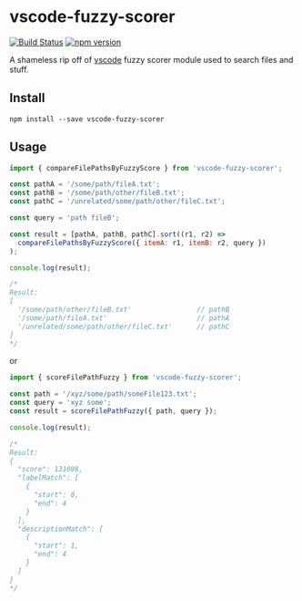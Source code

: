 # vscode-fuzzy-scorer

[![Build Status](https://travis-ci.com/goliney/vscode-fuzzy-scorer.svg?branch=master)](https://travis-ci.com/goliney/vscode-fuzzy-scorer)
[![npm version](https://badge.fury.io/js/vscode-fuzzy-scorer.svg)](https://www.npmjs.com/package/vscode-fuzzy-scorer)

A shameless rip off of [vscode](https://github.com/Microsoft/vscode/) fuzzy scorer module
used to search files and stuff.

## Install

```shell script
npm install --save vscode-fuzzy-scorer
```

## Usage
```js
import { compareFilePathsByFuzzyScore } from 'vscode-fuzzy-scorer';

const pathA = '/some/path/fileA.txt';
const pathB = '/some/path/other/fileB.txt';
const pathC = '/unrelated/some/path/other/fileC.txt';

const query = 'path fileB';

const result = [pathA, pathB, pathC].sort((r1, r2) =>
  compareFilePathsByFuzzyScore({ itemA: r1, itemB: r2, query })
);

console.log(result);

/*
Result:
[
  '/some/path/other/fileB.txt'                // pathB
  '/some/path/fileA.txt'                      // pathA
  '/unrelated/some/path/other/fileC.txt'      // pathC
]
*/
```
or

```js
import { scoreFilePathFuzzy } from 'vscode-fuzzy-scorer';

const path = '/xyz/some/path/someFile123.txt';
const query = 'xyz some';
const result = scoreFilePathFuzzy({ path, query });

console.log(result);

/*
Result:
{
  "score": 131098,
  "labelMatch": [
    {
      "start": 0,
      "end": 4
    }
  ],
  "descriptionMatch": [
    {
      "start": 1,
      "end": 4
    }
  ]
}
*/
```
